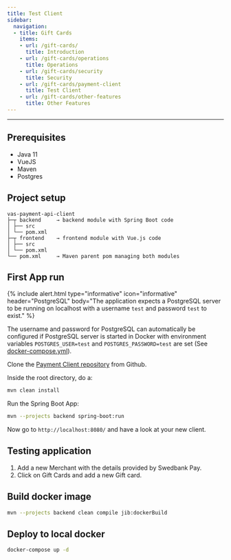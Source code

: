 ```yaml
---
title: Test Client
sidebar:
  navigation:
  - title: Gift Cards
    items:
    - url: /gift-cards/
      title: Introduction
    - url: /gift-cards/operations
      title: Operations
    - url: /gift-cards/security
      title: Security
    - url: /gift-cards/payment-client
      title: Test Client
    - url: /gift-cards/other-features
      title: Other Features
---
```


----

## Prerequisites

* Java 11
* VueJS
* Maven
* Postgres

## Project setup

```
vas-payment-api-client
├─┬ backend     → backend module with Spring Boot code
│ ├── src
│ └── pom.xml
├─┬ frontend    → frontend module with Vue.js code
│ ├── src
│ └── pom.xml
└── pom.xml     → Maven parent pom managing both modules
```

## First App run

{% include alert.html type="informative" icon="informative" header="PostgreSQL"
body="The application expects a PostgreSQL server to be running on localhost
with a username `test` and password `test` to exist." %}

The username and password for PostgreSQL can automatically be configured if
PostgreSQL server is started in Docker with environment variables
`POSTGRES_USER=test` and `POSTGRES_PASSWORD=test` are set (See
[docker-compose.yml][docker-compose]).

Clone the [Payment Client repository][payment-client] from Github.

Inside the root directory, do a:

```bash
mvn clean install
```

Run the Spring Boot App:

```bash
mvn --projects backend spring-boot:run
```

Now go to `http://localhost:8080/` and have a look at your new client.

## Testing application

1. Add a new Merchant with the details provided by Swedbank Pay.
2. Click on Gift Cards and add a new Gift card.

## Build docker image

```bash
mvn --projects backend clean compile jib:dockerBuild
```

## Deploy to local docker

```bash
docker-compose up -d
```

[docker-compose]: https://github.com/PayEx/vas-payment-api-client/blob/master/docker-compose.yml
[payment-client]: https://github.com/PayEx/vas-payment-api-client
